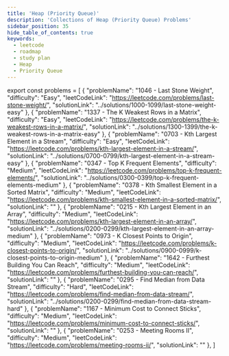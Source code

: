 ```yaml
---
title: 'Heap (Priority Queue)'
description: 'Collections of Heap (Priority Queue) Problems'
sidebar_position: 35
hide_table_of_contents: true
keywords:
  - leetcode
  - roadmap
  - study plan
  - Heap
  - Priority Queue
---
```


export const problems = [
  {
    "problemName": "1046 - Last Stone Weight",
    "difficulty": "Easy",
    "leetCodeLink": "https://leetcode.com/problems/last-stone-weight/",
    "solutionLink": "../solutions/1000-1099/last-stone-weight-easy"
  },
  {
    "problemName": "1337 - The K Weakest Rows in a Matrix",
    "difficulty": "Easy",
    "leetCodeLink": "https://leetcode.com/problems/the-k-weakest-rows-in-a-matrix/",
    "solutionLink": "../solutions/1300-1399/the-k-weakest-rows-in-a-matrix-easy"
  },
  {
    "problemName": "0703 - Kth Largest Element in a Stream",
    "difficulty": "Easy",
    "leetCodeLink": "https://leetcode.com/problems/kth-largest-element-in-a-stream/",
    "solutionLink": "../solutions/0700-0799/kth-largest-element-in-a-stream-easy"
  },
  {
    "problemName": "0347 - Top K Frequent Elements",
    "difficulty": "Medium",
    "leetCodeLink": "https://leetcode.com/problems/top-k-frequent-elements/",
    "solutionLink": "../solutions/0300-0399/top-k-frequent-elements-medium"
  },
  {
    "problemName": "0378 - Kth Smallest Element in a Sorted Matrix",
    "difficulty": "Medium",
    "leetCodeLink": "https://leetcode.com/problems/kth-smallest-element-in-a-sorted-matrix/",
    "solutionLink": ""
  },
  {
    "problemName": "0215 - Kth Largest Element in an Array",
    "difficulty": "Medium",
    "leetCodeLink": "https://leetcode.com/problems/kth-largest-element-in-an-array/",
    "solutionLink": "../solutions/0200-0299/kth-largest-element-in-an-array-medium"
  },
  {
    "problemName": "0973 - K Closest Points to Origin",
    "difficulty": "Medium",
    "leetCodeLink": "https://leetcode.com/problems/k-closest-points-to-origin/",
    "solutionLink": "../solutions/0900-0999/k-closest-points-to-origin-medium"
  },
  {
    "problemName": "1642 - Furthest Building You Can Reach",
    "difficulty": "Medium",
    "leetCodeLink": "https://leetcode.com/problems/furthest-building-you-can-reach/",
    "solutionLink": ""
  },
  {
    "problemName": "0295 - Find Median from Data Stream",
    "difficulty": "Hard",
    "leetCodeLink": "https://leetcode.com/problems/find-median-from-data-stream/",
    "solutionLink": "../solutions/0200-0299/find-median-from-data-stream-hard"
  },
  {
    "problemName": "1167 - Minimum Cost to Connect Sticks",
    "difficulty": "Medium",
    "leetCodeLink": "https://leetcode.com/problems/minimum-cost-to-connect-sticks/",
    "solutionLink": ""
  },
  {
    "problemName": "0253 - Meeting Rooms II",
    "difficulty": "Medium",
    "leetCodeLink": "https://leetcode.com/problems/meeting-rooms-ii/",
    "solutionLink": ""
  },
]

<Table 
    title=""
    data={problems}
    collectionLink="https://leetcode.com/list/ee1sb8l6"
/>